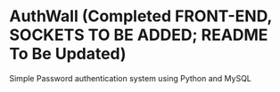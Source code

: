 # AuthWall (Completed FRONT-END, SOCKETS TO BE ADDED; README To Be Updated)
Simple Password authentication system using Python and MySQL  
